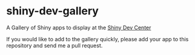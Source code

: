 shiny-dev-gallery
=================

A Gallery of Shiny apps to display at the [Shiny Dev Center](http://shiny.rstudio.com/gallery)

If you would like to add to the gallery quickly, please add your app to this repository and send me a pull request.
